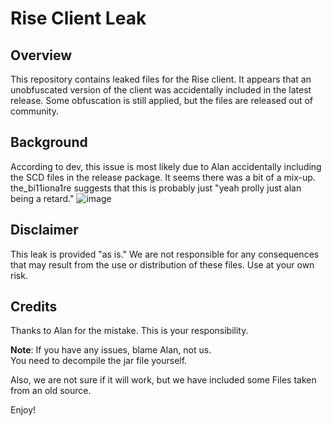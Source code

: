 # Rise Client Leak

## Overview
This repository contains leaked files for the Rise client. It appears that an unobfuscated version of the client was accidentally included in the latest release. Some obfuscation is still applied, but the files are released out of community.

## Background
According to dev, this issue is most likely due to Alan accidentally including the SCD files in the release package. It seems there was a bit of a mix-up.  
the_bi11iona1re suggests that this is probably just "yeah prolly just alan being a retard."
![image](https://github.com/user-attachments/assets/e139353e-8565-4778-b650-18bb37cbd0fd)

## Disclaimer
This leak is provided "as is." We are not responsible for any consequences that may result from the use or distribution of these files. Use at your own risk.

## Credits
Thanks to Alan for the mistake. This is your responsibility.

**Note**: If you have any issues, blame Alan, not us.  
You need to decompile the jar file yourself.

Also, we are not sure if it will work, but we have included some Files taken from an old source.

Enjoy!
